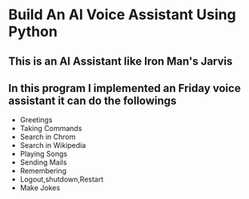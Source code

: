 # Build An AI Voice Assistant Using Python

## This is an AI Assistant like Iron Man's Jarvis
## In this program I implemented an Friday voice assistant it can do the followings

 - Greetings
 - Taking Commands
 - Search in Chrom
 - Search in Wikipedia
 - Playing Songs
 - Sending Mails
 - Remembering
 - Logout,shutdown,Restart
 - Make Jokes
    
